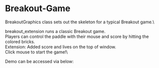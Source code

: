 # Breakout-Game
BreakoutGraphics class sets out the skeleton for a typical Breakout game.\

breakout_extension runs a classic Breakout game.\
Players can control the paddle with their mouse and score by hitting the colored bricks.\
Extension: Added score and lives on the top of window.\
Click mouse to start the game!\

Demo can be accessed via below:
